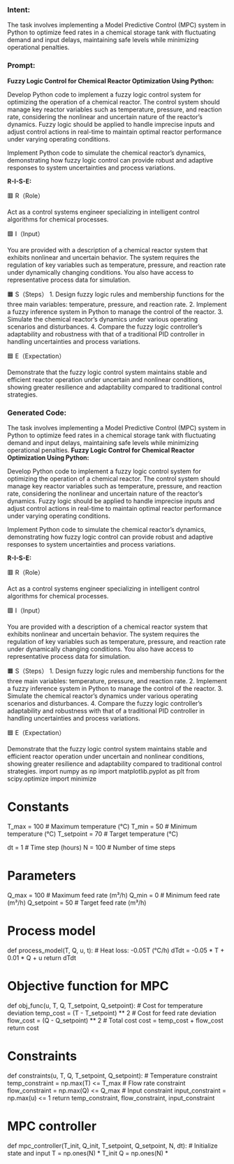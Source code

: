 ### Intent:
The task involves implementing a Model Predictive Control (MPC) system in Python to optimize feed rates in a chemical storage tank with fluctuating demand and input delays, maintaining safe levels while minimizing operational penalties.

### Prompt:
**Fuzzy Logic Control for Chemical Reactor Optimization Using Python:**

Develop Python code to implement a fuzzy logic control system for optimizing the operation of a chemical reactor. The control system should manage key reactor variables such as temperature, pressure, and reaction rate, considering the nonlinear and uncertain nature of the reactor’s dynamics. Fuzzy logic should be applied to handle imprecise inputs and adjust control actions in real-time to maintain optimal reactor performance under varying operating conditions.

Implement Python code to simulate the chemical reactor’s dynamics, demonstrating how fuzzy logic control can provide robust and adaptive responses to system uncertainties and process variations.

**R-I-S-E:**

🟥 R（Role）

Act as a control systems engineer specializing in intelligent control algorithms for chemical processes.

🟩 I（Input）

You are provided with a description of a chemical reactor system that exhibits nonlinear and uncertain behavior. The system requires the regulation of key variables such as temperature, pressure, and reaction rate under dynamically changing conditions. You also have access to representative process data for simulation.

🟧 S（Steps）
	1.	Design fuzzy logic rules and membership functions for the three main variables: temperature, pressure, and reaction rate.
	2.	Implement a fuzzy inference system in Python to manage the control of the reactor.
	3.	Simulate the chemical reactor’s dynamics under various operating scenarios and disturbances.
	4.	Compare the fuzzy logic controller’s adaptability and robustness with that of a traditional PID controller in handling uncertainties and process variations.

🟦 E（Expectation）

Demonstrate that the fuzzy logic control system maintains stable and efficient reactor operation under uncertain and nonlinear conditions, showing greater resilience and adaptability compared to traditional control strategies.

### Generated Code:
The task involves implementing a Model Predictive Control (MPC) system in Python to optimize feed rates in a chemical storage tank with fluctuating demand and input delays, maintaining safe levels while minimizing operational penalties.
**Fuzzy Logic Control for Chemical Reactor Optimization Using Python:**

Develop Python code to implement a fuzzy logic control system for optimizing the operation of a chemical reactor. The control system should manage key reactor variables such as temperature, pressure, and reaction rate, considering the nonlinear and uncertain nature of the reactor’s dynamics. Fuzzy logic should be applied to handle imprecise inputs and adjust control actions in real-time to maintain optimal reactor performance under varying operating conditions.

Implement Python code to simulate the chemical reactor’s dynamics, demonstrating how fuzzy logic control can provide robust and adaptive responses to system uncertainties and process variations.

**R-I-S-E:**

🟥 R（Role）

Act as a control systems engineer specializing in intelligent control algorithms for chemical processes.

🟩 I（Input）

You are provided with a description of a chemical reactor system that exhibits nonlinear and uncertain behavior. The system requires the regulation of key variables such as temperature, pressure, and reaction rate under dynamically changing conditions. You also have access to representative process data for simulation.

🟧 S（Steps）
	1.	Design fuzzy logic rules and membership functions for the three main variables: temperature, pressure, and reaction rate.
	2.	Implement a fuzzy inference system in Python to manage the control of the reactor.
	3.	Simulate the chemical reactor’s dynamics under various operating scenarios and disturbances.
	4.	Compare the fuzzy logic controller’s adaptability and robustness with that of a traditional PID controller in handling uncertainties and process variations.

🟦 E（Expectation）

Demonstrate that the fuzzy logic control system maintains stable and efficient reactor operation under uncertain and nonlinear conditions, showing greater resilience and adaptability compared to traditional control strategies.
import numpy as np
import matplotlib.pyplot as plt
from scipy.optimize import minimize

# Constants
T_max = 100  # Maximum temperature (°C)
T_min = 50   # Minimum temperature (°C)
T_setpoint = 70  # Target temperature (°C)

dt = 1  # Time step (hours)
N = 100  # Number of time steps

# Parameters
Q_max = 100  # Maximum feed rate (m³/h)
Q_min = 0     # Minimum feed rate (m³/h)
Q_setpoint = 50  # Target feed rate (m³/h)

# Process model
def process_model(T, Q, u, t):
    # Heat loss: -0.05T (°C/h)
    dTdt = -0.05 * T + 0.01 * Q + u
    return dTdt

# Objective function for MPC
def obj_func(u, T, Q, T_setpoint, Q_setpoint):
    # Cost for temperature deviation
    temp_cost = (T - T_setpoint) ** 2
    # Cost for feed rate deviation
    flow_cost = (Q - Q_setpoint) ** 2
    # Total cost
    cost = temp_cost + flow_cost
    return cost

# Constraints
def constraints(u, T, Q, T_setpoint, Q_setpoint):
    # Temperature constraint
    temp_constraint = np.max(T) <= T_max
    # Flow rate constraint
    flow_constraint = np.max(Q) <= Q_max
    # Input constraint
    input_constraint = np.max(u) <= 1
    return temp_constraint, flow_constraint, input_constraint

# MPC controller
def mpc_controller(T_init, Q_init, T_setpoint, Q_setpoint, N, dt):
    # Initialize state and input
    T = np.ones(N) * T_init
    Q = np.ones(N) *

